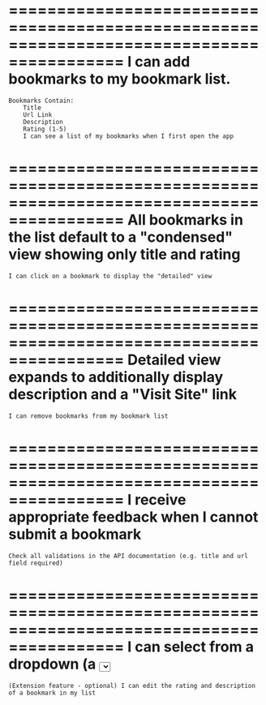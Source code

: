 ==========================================================================================
    I can add bookmarks to my bookmark list.
==========================================================================================
    Bookmarks Contain:
        Title
        Url Link
        Description
        Rating (1-5)
        I can see a list of my bookmarks when I first open the app
==========================================================================================
    All bookmarks in the list default to a "condensed" view showing only title and rating
==========================================================================================
    I can click on a bookmark to display the "detailed" view
==========================================================================================
    Detailed view expands to additionally display description and a "Visit Site" link
==========================================================================================
    I can remove bookmarks from my bookmark list
==========================================================================================
    I receive appropriate feedback when I cannot submit a bookmark
==========================================================================================
    Check all validations in the API documentation (e.g. title and url field required)
==========================================================================================
    I can select from a dropdown (a <select> element) a "minimum rating" to filter the list by all
    bookmarks rated at or above the chosen selection
==========================================================================================
    (Extension feature - optional) I can edit the rating and description of a bookmark in my list
